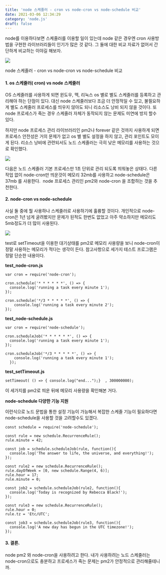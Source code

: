 ```yaml
---
title: 'node 스케줄러 - cron vs node-cron vs node-schedule 비교'
date: 2021-03-06 12:34:29
category: 'node.js'
draft: false
---
```


node를 이용하다보면 스케줄러를 이용할 일이 있는데 node 같은 경우엔 cron 사용방법을 구현한 라이브러리들이 인기가 많은 것 같다. 그 둘에 대한 비교 자료가 없어서 간단하게 비교하는 이야길 해보자. 

![](https://blog.kakaocdn.net/dn/G7K61/btqZqps4wbJ/fZqVOCF2eMlfXWRsffMcD1/img.png)

node 스케줄러 - cron vs node-cron vs node-schedule 비교

#### **1\. os 스케줄러( cron) vs node 스케줄러**

OS 스케줄러를 사용하게 되면 윈도우, 맥, 리눅스 os 별로 별도 스케줄러를 등록하고 관리해야 하는 단점이 있다. 대신 node 스케줄러보다 조금 더 안정적일 수 있고, 불필요하게 별도 스케줄러 프로세스를 띄우지 않아도 되니 리소스도 낭비 되지 않을 것이다. 또 node 프로세스가 죽는 경우 스케줄러 자체가 동작되지 않는 문제도 미연에 방지 할수 있다. 

하지만 node 프로세스 관리 라이브러리인 pm2나 forever 같은 것까지 사용하게 되면 프로세스 안전성은 거의 문제가 없고 os 별 별도 설정을 하지 않고, 관리 포인트도 모이게 된다. 리소스 낭비에 관련되서도 노드 스케줄러는 극히 낮은 메모리를 사용하는 것으로 확인했다. 

![](https://blog.kakaocdn.net/dn/BbfPB/btqZjwm9aIH/FBM0vXrkxrWDHfVUuaxUtk/img.png)

다음은 노드 스케줄러 기본 프로세스만 1초 단위로 관리 되도록 띄워놓은 상태다. 다른 작업 없이 node-cron만 띄운것이 메모리 32mb를 사용하고 node-schedule은 37mb 를 사용한다.  node 프로세스 관리인 pm2와 node-cron 을 조합하는 것을 추천한다. 

#### **2\. node-cron vs node-schedule** 

사실 둘 중에 뭘 사용하나 스케줄러로 사용하기에 훌륭할 것이다. 개인적으로 node-cron은 1년 넘게 굴려봤지만 문제가 된적도 한번도 없었고 아주 약소하지만 메모리도 5mb정도가 더 많이 사용된다. 

![](https://blog.kakaocdn.net/dn/cCyLdR/btqZqoAVTzF/tyBcsTIeJFtgc5orVK0Zt0/img.png)

test로 setTimeout을 이용한 대기상태를 pm2로 메모리 사용량을 보니 node-cron이 정말 사용하는 메모리가 적다는 생각이 든다. 참고사항으로 세가지 테스트 프로그램은 정말 단순한 내용이다. 

**test\_node-cron.js**

    var cron = require('node-cron');
    
    cron.schedule('* * * * * *', () => {
      console.log('running a task every minute 1');
    });
    
    cron.schedule('*/3 * * * * *', () => {
        console.log('running a task every minute 2');
    });

**test\_node-schedule.js**

    var cron = require('node-schedule');
    
    cron.scheduleJob('* * * * * *', () => {
      console.log('running a task every minute 1');
    });
    
    cron.scheduleJob('*/3 * * * * *', () => {
        console.log('running a task every minute 1');
      });

**test\_setTimeout.js**

    setTimeout( () => { console.log("end...");}  , 300000000);

이 세가지를 pm2로 띄운 뒤에 메모리 사용량을 확인해본 거다. 

**node-schedule 다양한 기능 지원**

이런식으로 노드 문법을 통한 설정 기능이 가능해서 복잡한 스케줄 기능이 필요하다면 node-schedule을 사용할 것을 고려할수도 있겠다. 

    const schedule = require('node-schedule');
    
    const rule = new schedule.RecurrenceRule();
    rule.minute = 42;
    
    const job = schedule.scheduleJob(rule, function(){
      console.log('The answer to life, the universe, and everything!');
    });
    
    const rule2 = new schedule.RecurrenceRule();
    rule.dayOfWeek = [0, new schedule.Range(4, 6)];
    rule.hour = 17;
    rule.minute = 0;
    
    const job2 = schedule.scheduleJob(rule2, function(){
      console.log('Today is recognized by Rebecca Black!');
    });
    
    const rule3 = new schedule.RecurrenceRule();
    rule.hour = 0;
    rule.tz = 'Etc/UTC';
    
    const job3 = schedule.scheduleJob(rule3, function(){
      console.log('A new day has begun in the UTC timezone!');
    });

#### **3\. 결론.**

node pm2 와 node-cron을 사용하려고 한다. 내가 사용하려는 노드 스케줄러는 node-cron으로도 충분하고 프로세스가 죽는 문제는 pm2가 안정적으로 관리해줄테니까.
